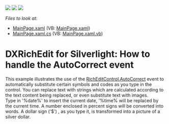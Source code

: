 <!-- default badges list -->
![](https://img.shields.io/endpoint?url=https://codecentral.devexpress.com/api/v1/VersionRange/128606076/11.1.4%2B)
[![](https://img.shields.io/badge/Open_in_DevExpress_Support_Center-FF7200?style=flat-square&logo=DevExpress&logoColor=white)](https://supportcenter.devexpress.com/ticket/details/E3307)
[![](https://img.shields.io/badge/📖_How_to_use_DevExpress_Examples-e9f6fc?style=flat-square)](https://docs.devexpress.com/GeneralInformation/403183)
<!-- default badges end -->
<!-- default file list -->
*Files to look at*:

* [MainPage.xaml](./CS/AutoCorrectEvent/MainPage.xaml) (VB: [MainPage.xaml](./VB/AutoCorrectEvent/MainPage.xaml))
* [MainPage.xaml.cs](./CS/AutoCorrectEvent/MainPage.xaml.cs) (VB: [MainPage.xaml.vb](./VB/AutoCorrectEvent/MainPage.xaml.vb))
<!-- default file list end -->
# DXRichEdit for Silverlight: How to handle the AutoCorrect event


<p>This example illustrates the use of the <u>RichEditControl.AutoCorrect</u> event to automatically substitute certain symbols and codes as you type in the control. You can replace text with strings which are calculated according to the text content being replaced, or even substitute text with images.<br />
Type in '%date%' to insert the current date, '%time% will be replaced by the current time. A number enclosed in percent signs will be converted into words. A dollar sign ('$') , as you type it, is transformed into a picture of a silver dollar.</p><p><br />
</p><br />


<br/>


